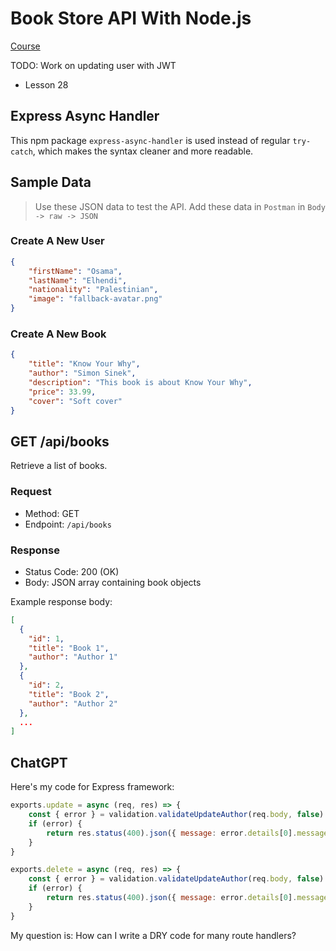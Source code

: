 # Book Store API With Node.js

[Course](https://www.youtube.com/watch?v=CIYujbGpXZ8&list=PL5gCk5NdNx586mk_JOhe30dd59IgrFG_U)

TODO: Work on updating user with JWT

- Lesson 28

## Express Async Handler

This npm package `express-async-handler` is used instead of regular `try-catch`, which makes the syntax cleaner and more readable.

## Sample Data

> Use these JSON data to test the API. Add these data in `Postman` in `Body -> raw -> JSON`

### Create A New User

```json
{
	"firstName": "Osama",
	"lastName": "Elhendi",
	"nationality": "Palestinian",
	"image": "fallback-avatar.png"
}
```

### Create A New Book

```json
{
	"title": "Know Your Why",
	"author": "Simon Sinek",
	"description": "This book is about Know Your Why",
	"price": 33.99,
	"cover": "Soft cover"
}
```

## GET /api/books

Retrieve a list of books.

### Request

- Method: GET
- Endpoint: `/api/books`

### Response

- Status Code: 200 (OK)
- Body: JSON array containing book objects

Example response body:

```json
[
  {
    "id": 1,
    "title": "Book 1",
    "author": "Author 1"
  },
  {
    "id": 2,
    "title": "Book 2",
    "author": "Author 2"
  },
  ...
]
```

## ChatGPT

Here's my code for Express framework:

```js
exports.update = async (req, res) => {
	const { error } = validation.validateUpdateAuthor(req.body, false)
	if (error) {
		return res.status(400).json({ message: error.details[0].message })
	}
}

exports.delete = async (req, res) => {
	const { error } = validation.validateUpdateAuthor(req.body, false)
	if (error) {
		return res.status(400).json({ message: error.details[0].message })
	}
}
```

My question is: How can I write a DRY code for many route handlers?